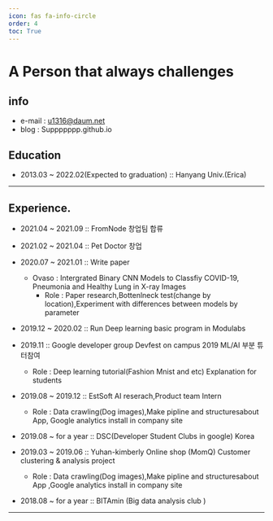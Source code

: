 ```yaml
---
icon: fas fa-info-circle
order: 4
toc: True
---
```


# A Person that always challenges

## info
- e-mail : u1316@daum.net
- blog : Suppppppp.github.io

## Education

- 2013.03 ~ 2022.02(Expected to graduation) :: Hanyang Univ.(Erica)

------
## Experience.

- 2021.04 ~ 2021.09 ::  FromNode 창업팀 합류
- 2021.02 ~ 2021.04 :: Pet Doctor 창업
- 2020.07 ~ 2021.01 :: Write paper
    - Ovaso : Intergrated Binary CNN Models to Classfiy COVID-19, Pneumonia and Healthy Lung in X-ray Images
        - Role : Paper research,Bottenlneck test(change by location),Experiment with differences between models by parameter
- 2019.12 ~ 2020.02 :: Run Deep learning basic program in Modulabs
- 2019.11 :: Google developer group Devfest on campus 2019 ML/AI 부분 튜터참여
    - Role : Deep learning tutorial(Fashion Mnist and etc) Explanation for students
  
- 2019.08 ~ 2019.12 :: EstSoft AI reserach,Product team Intern
    - Role : Data crawling(Dog images),Make pipline and structuresabout App,  Google analytics install in company site
- 2019.08 ~ for a year :: DSC(Developer Student Clubs in google) Korea  
- 2019.03 ~ 2019.06 :: Yuhan-kimberly Online shop (MomQ) Customer clustering & analysis project
     - Role : Data crawling(Dog images),Make pipline and structuresabout App ,Google analytics install in company site
- 2018.08 ~ for a year :: BITAmin (Big data analysis club )
 
---
